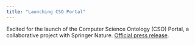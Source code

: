 ```yaml
---
title: "Launching CSO Portal"
---
```


Excited for the launch of the Computer Science Ontology (CSO) Portal, a collaborative project with Springer Nature. <a href="https://group.springernature.com/gp/group/media/press-releases/springer-nature-and-the-open-university-launch-a-unique/16386730?utm_medium=social&utm_content=organic&utm_source=twitter&utm_campaign=SpringerNature_&sf205726349=1">Official press release</a>.